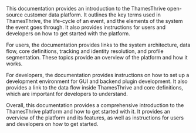 This documentation provides an introduction to the ThamesThrive open-source customer data platform. It outlines the key terms used in ThamesThrive, the life-cycle of an event, and the elements of the system the event goes through. It also provides instructions for users and developers on how to get started with the platform. 

For users, the documentation provides links to the system architecture, data flow, core definitions, tracking and identity resolution, and profile segmentation. These topics provide an overview of the platform and how it works. 

For developers, the documentation provides instructions on how to set up a development environment for GUI and backend plugin development. It also provides a link to the data flow inside ThamesThrive and core definitions, which are important for developers to understand. 

Overall, this documentation provides a comprehensive introduction to the ThamesThrive platform and how to get started with it. It provides an overview of the platform and its features, as well as instructions for users and developers on how to get started.
